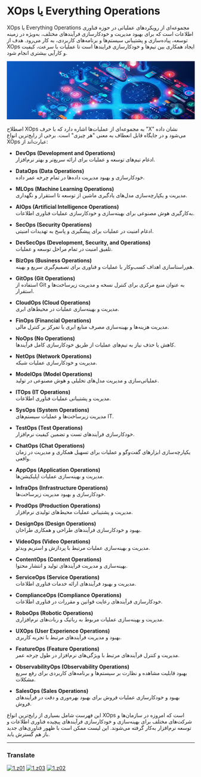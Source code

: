 # XOps یا Everything Operations

XOps یا Everything Operations مجموعه‌ای از رویکردهای عملیاتی در حوزه فناوری اطلاعات است که برای بهبود مدیریت و خودکارسازی فرآیندهای مختلف، به‌ویژه در زمینه توسعه، پیاده‌سازی و پشتیبانی سیستم‌ها و برنامه‌های کاربردی، به کار می‌رود. هدف از XOps ایجاد همکاری بین تیم‌ها و خودکارسازی فرایندها است تا عملیات با سرعت، کیفیت و کارآیی بیشتری انجام شود.

[img1]: xops.jpg (XOps)
![img1]

اصطلاح XOps به مجموعه‌ای از عملیات‌ها اشاره دارد که با حرف "X" نشان داده می‌شود و در جایگاه قابل انعطاف به معنی "هر چیزی" است. برخی از رایج‌ترین انواع XOps عبارت‌اند از:

- **DevOps (Development and Operations)**  
  ادغام تیم‌های توسعه و عملیات برای ارائه سریع‌تر و بهتر نرم‌افزار.

- **DataOps (Data Operations)**  
  خودکارسازی و بهبود مدیریت داده‌ها در تمام چرخه عمر داده.

- **MLOps (Machine Learning Operations)**  
  مدیریت و یکپارچه‌سازی مدل‌های یادگیری ماشین از توسعه تا استقرار و نگهداری.

- **AIOps (Artificial Intelligence Operations)**  
  به‌کارگیری هوش مصنوعی برای بهینه‌سازی و خودکارسازی عملیات فناوری اطلاعات.

- **SecOps (Security Operations)**  
  ادغام امنیت در عملیات برای پیشگیری و پاسخ به تهدیدات امنیتی.

- **DevSecOps (Development, Security, and Operations)**  
  تلفیق امنیت در تمام مراحل توسعه و عملیات.

- **BizOps (Business Operations)**  
  هم‌راستاسازی اهداف کسب‌وکار با عملیات و فناوری برای تصمیم‌گیری سریع و بهینه.

- **GitOps (Git Operations)**  
  استفاده از Git به عنوان منبع مرکزی برای کنترل نسخه و مدیریت زیرساخت‌ها و استقرار.

- **CloudOps (Cloud Operations)**  
  مدیریت و بهینه‌سازی عملیات در محیط‌های ابری.

- **FinOps (Financial Operations)**  
  مدیریت هزینه‌ها و بهینه‌سازی مصرف منابع ابری با تمرکز بر کنترل مالی.

- **NoOps (No Operations)**  
  کاهش یا حذف نیاز به تیم‌های عملیات از طریق خودکارسازی کامل فرآیندها.

- **NetOps (Network Operations)**  
  مدیریت و خودکارسازی عملیات شبکه.

- **ModelOps (Model Operations)**  
  عملیاتی‌سازی و مدیریت مدل‌های تحلیلی و هوش مصنوعی در تولید.

- **ITOps (IT Operations)**  
  مدیریت و پشتیبانی عملیات فناوری اطلاعات.

- **SysOps (System Operations)**  
  مدیریت زیرساخت‌ها و عملیات سیستم‌های IT.

- **TestOps (Test Operations)**  
  خودکارسازی فرآیندهای تست و تضمین کیفیت نرم‌افزار.

- **ChatOps (Chat Operations)**  
  یکپارچه‌سازی ابزارهای گفت‌وگو و عملیات برای تسهیل همکاری و مدیریت در زمان واقعی.

- **AppOps (Application Operations)**  
  مدیریت و بهینه‌سازی عملیات اپلیکیشن‌ها.

- **InfraOps (Infrastructure Operations)**  
  خودکارسازی و بهبود مدیریت زیرساخت‌ها.

- **ProdOps (Production Operations)**  
  مدیریت و پشتیبانی عملیات محیط‌های تولیدی نرم‌افزار.

- **DesignOps (Design Operations)**  
  بهبود و خودکارسازی فرآیندهای طراحی و همکاری طراحان.

- **VideoOps (Video Operations)**  
  مدیریت و بهینه‌سازی عملیات مرتبط با پردازش و استریم ویدئو.

- **ContentOps (Content Operations)**  
  بهینه‌سازی و مدیریت فرآیندهای تولید و انتشار محتوا.

- **ServiceOps (Service Operations)**  
  مدیریت و بهبود فرآیندهای ارائه خدمات فناوری اطلاعات.

- **ComplianceOps (Compliance Operations)**  
  خودکارسازی فرآیندهای رعایت قوانین و مقررات در فناوری اطلاعات.

- **RoboOps (Robotic Operations)**  
  مدیریت و بهینه‌سازی عملیات مربوط به رباتیک و ربات‌های نرم‌افزاری.

- **UXOps (User Experience Operations)**  
  بهبود و مدیریت فرآیندهای مرتبط با تجربه کاربری.

- **FeatureOps (Feature Operations)**  
  مدیریت و کنترل فرآیندهای مرتبط با ویژگی‌های نرم‌افزار در طول چرخه عمر.

- **ObservabilityOps (Observability Operations)**  
  بهبود قابلیت مشاهده و نظارت بر سیستم‌ها و برنامه‌های کاربردی برای رفع سریع مشکلات.

- **SalesOps (Sales Operations)**  
  بهبود و خودکارسازی عملیات فروش برای بهبود بهره‌وری و دقت در فرآیندهای فروش.

این فهرست شامل بسیاری از رایج‌ترین انواع XOps است که امروزه در سازمان‌ها و شرکت‌های مختلف برای بهینه‌سازی و خودکارسازی فرآیندهای پیچیده فناوری اطلاعات و توسعه نرم‌افزار به‌کار گرفته می‌شوند. این لیست ممکن است با ظهور فناوری‌های جدید باز هم گسترش یابد.

----

[z01]: README.md
[z02]: README-az.md
[z03]: README-tr.md
[z04]: README-fa.md

[1.z01]: https://raw.githubusercontent.com/samadelmakchi/samadelmakchi/main/flag/en.svg (English)
[1.z02]: https://raw.githubusercontent.com/samadelmakchi/samadelmakchi/main/flag/az.svg (Azərbaycani)
[1.z03]: https://raw.githubusercontent.com/samadelmakchi/samadelmakchi/main/flag/tr.svg (Türkisch)
[1.z04]: https://raw.githubusercontent.com/samadelmakchi/samadelmakchi/main/flag/fa.svg (فارسی)

### Translate
[![1.z01]][z01] [![1.z03]][z03] [![1.z02]][z02] 
